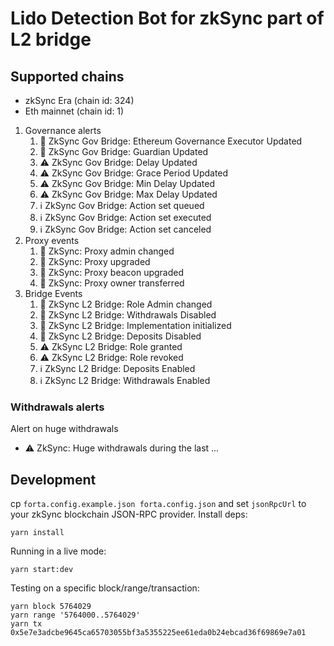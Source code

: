 # Lido Detection Bot for zkSync part of L2 bridge

## Supported chains

- zkSync Era (chain id: 324)
- Eth mainnet (chain id: 1)

1. Governance alerts
   1. 🚨 ZkSync Gov Bridge: Ethereum Governance Executor Updated
   2. 🚨 ZkSync Gov Bridge: Guardian Updated
   3. ⚠️ ZkSync Gov Bridge: Delay Updated
   4. ⚠️ ZkSync Gov Bridge: Grace Period Updated
   5. ⚠️ ZkSync Gov Bridge: Min Delay Updated
   6. ⚠️ ZkSync Gov Bridge: Max Delay Updated
   7. ℹ️ ZkSync Gov Bridge: Action set queued
   8. ℹ️ ZkSync Gov Bridge: Action set executed
   9. ℹ️ ZkSync Gov Bridge: Action set canceled
2. Proxy events
   1. 🚨 ZkSync: Proxy admin changed
   2. 🚨 ZkSync: Proxy upgraded
   3. 🚨 ZkSync: Proxy beacon upgraded
   4. 🚨 ZkSync: Proxy owner transferred
3. Bridge Events
   1. 🚨 ZkSync L2 Bridge: Role Admin changed
   2. 🚨 ZkSync L2 Bridge: Withdrawals Disabled
   3. 🚨 ZkSync L2 Bridge: Implementation initialized
   4. 🚨 ZkSync L2 Bridge: Deposits Disabled
   5. ⚠️ ZkSync L2 Bridge: Role granted
   6. ⚠️ ZkSync L2 Bridge: Role revoked
   7. ℹ️ ZkSync L2 Bridge: Deposits Enabled
   8. ℹ️ ZkSync L2 Bridge: Withdrawals Enabled

### Withdrawals alerts

Alert on huge withdrawals

- ⚠️ ZkSync: Huge withdrawals during the last ...

## Development

cp `forta.config.example.json forta.config.json` and set `jsonRpcUrl` to your zkSync blockchain JSON-RPC provider.
Install deps:

```
yarn install
```

Running in a live mode:

```
yarn start:dev
```

Testing on a specific block/range/transaction:

```
yarn block 5764029
yarn range '5764000..5764029'
yarn tx 0x5e7e3adcbe9645ca65703055bf3a5355225ee61eda0b24ebcad36f69869e7a01
```
